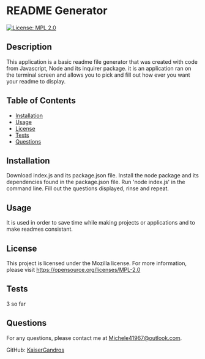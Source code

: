 
  # README Generator

[![License: MPL 2.0](https://img.shields.io/badge/License-MPL_2.0-brightgreen.svg)](https://opensource.org/licenses/MPL-2.0)

## Description
This application is a basic readme file generator that was created with code from Javascript, Node and its inquirer package. it is an application ran on the terminal screen and allows you to pick and fill out how ever you want your readme to display. 

## Table of Contents
- [Installation](#installation)
- [Usage](#usage)
- [License](#license)
- [Tests](#tests)
- [Questions](#questions)

## Installation
Download index.js and its package.json file. Install the node package and its dependencies found in the package.json file. Run 'node index.js' in the command line. Fill out the questions displayed, rinse and repeat.

## Usage
It is used in order to save time while making projects or applications and to make readmes consistant.

## License
This project is licensed under the Mozilla license.
For more information, please visit https://opensource.org/licenses/MPL-2.0

## Tests
3 so far

## Questions
For any questions, please contact me at [Michele41967@outlook.com](mailto:Michele41967@outlook.com).

GitHub: [KaiserGandros](https://github.com/KaiserGandros)

